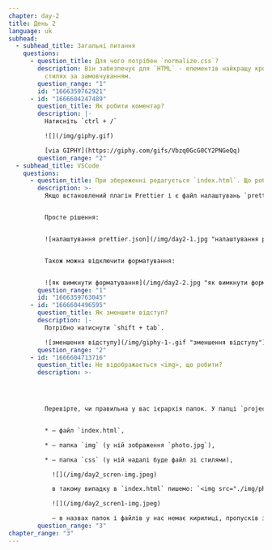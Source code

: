 ```yaml
---
chapter: day-2
title: День 2
language: uk
subhead:
  - subhead_title: Загальні питання
    questions:
      - question_title: Для чого потрібен `normalize.css`?
        description: Він забезпечує для `HTML` - елементів найкращу кросбраузерність у
          стилях за замовчуванням.
        question_range: "1"
        id: "1666359762921"
      - id: "1666604247489"
        question_title: Я﻿к робити коментар?
        description: |-
          Натисніть `ctrl + /`

          ![](/img/giphy.gif)

          [via GIPHY](https://giphy.com/gifs/Vbzq0GcG0CY2PNGeQq)
        question_range: "2"
  - subhead_title: VSCode
    questions:
      - question_title: При збереженні редагується `index.html`. Що робити?
        description: >-
          Якщо встановлений плагін Prettier і є файл налаштувань `prettier.json`


          Просте рішення:


          ![налаштування prettier.json](/img/day2-1.jpg "налаштування prettier.json")


          Також можна відключити форматування:


          ![як вимкнути форматування](/img/day2-2.jpg "як вимкнути форматування")
        question_range: "1"
        id: "1666359763045"
      - id: "1666604496595"
        question_title: Я﻿к зменшити відступ?
        description: |-
          Потрібно натиснути `shift + tab`.

          ![зменшення відступу](/img/giphy-1-.gif "зменшення відступу")
        question_range: "2"
      - id: "1666604713716"
        question_title: Н﻿е відображається <img>, що робити?
        description: >-
          



          Перевірте, чи правильна у вас ієрархія папок. У папці `project` у нас повинні бути:


          * – файл `index.html`,

          * – папка `img` (у ній зображення `photo.jpg`),

          * – папка `css` (у ній надалі буде файл зі стилями),

            ![](/img/day2_scren-img.jpeg)

            в такому випадку в `index.html` пишемо: `<img src="./img/photo.jpg" alt="my photo">`

            ![](/img/day2_scren1-img.jpeg)

            – в назвах папок і файлів у нас немає кирилиці, пропусків і великих букв.
        question_range: "3"
chapter_range: "3"
---
```

